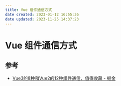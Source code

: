 ```yaml
---
title: Vue 组件通信方式
date created: 2023-01-12 16:55:36
date updated: 2023-11-25 14:37:23
---
```


# Vue 组件通信方式

## 参考

- [Vue3的8种和Vue2的12种组件通信，值得收藏 - 掘金](https://juejin.cn/post/6999687348120190983)
